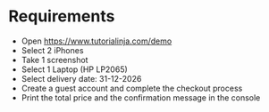 # Requirements

+ Open https://www.tutorialinja.com/demo
+ Select 2 iPhones
+ Take 1 screenshot
+ Select 1 Laptop (HP LP2065)
+ Select delivery date: 31-12-2026
+ Create a guest account and complete the checkout process
+ Print the total price and the confirmation message in the console
